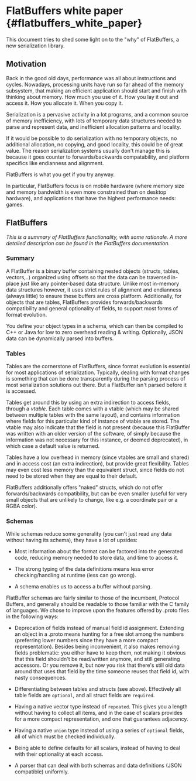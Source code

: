 FlatBuffers white paper    {#flatbuffers_white_paper}
=======================

This document tries to shed some light on to the "why" of FlatBuffers, a
new serialization library.

## Motivation

Back in the good old days, performance was all about instructions and
cycles. Nowadays, processing units have run so far ahead of the memory
subsystem, that making an efficient application should start and finish
with thinking about memory. How much you use of it. How you lay it out
and access it. How you allocate it. When you copy it.

Serialization is a pervasive activity in a lot programs, and a common
source of memory inefficiency, with lots of temporary data structures
needed to parse and represent data, and inefficient allocation patterns
and locality.

If it would be possible to do serialization with no temporary objects,
no additional allocation, no copying, and good locality, this could be
of great value. The reason serialization systems usually don't manage
this is because it goes counter to forwards/backwards compatability, and
platform specifics like endianness and alignment.

FlatBuffers is what you get if you try anyway.

In particular, FlatBuffers focus is on mobile hardware (where memory
size and memory bandwidth is even more constrained than on desktop
hardware), and applications that have the highest performance needs:
games.

## FlatBuffers

*This is a summary of FlatBuffers functionality, with some rationale.
A more detailed description can be found in the FlatBuffers
documentation.*

### Summary

A FlatBuffer is a binary buffer containing nested objects (structs,
tables, vectors,..) organized using offsets so that the data can be
traversed in-place just like any pointer-based data structure. Unlike
most in-memory data structures however, it uses strict rules of
alignment and endianness (always little) to ensure these buffers are
cross platform. Additionally, for objects that are tables, FlatBuffers
provides forwards/backwards compatibility and general optionality of
fields, to support most forms of format evolution.

You define your object types in a schema, which can then be compiled to
C++ or Java for low to zero overhead reading & writing.
Optionally, JSON data can be dynamically parsed into buffers.

### Tables

Tables are the cornerstone of FlatBuffers, since format evolution is
essential for most applications of serialization. Typically, dealing
with format changes is something that can be done transparently during
the parsing process of most serialization solutions out there.
But a FlatBuffer isn't parsed before it is accessed.

Tables get around this by using an extra indirection to access fields,
through a *vtable*. Each table comes with a vtable (which may be shared
between multiple tables with the same layout), and contains information
where fields for this particular kind of instance of vtable are stored.
The vtable may also indicate that the field is not present (because this
FlatBuffer was written with an older version of the software, of simply
because the information was not necessary for this instance, or deemed
deprecated), in which case a default value is returned.

Tables have a low overhead in memory (since vtables are small and
shared) and in access cost (an extra indirection), but provide great
flexibility. Tables may even cost less memory than the equivalent
struct, since fields do not need to be stored when they are equal to
their default.

FlatBuffers additionally offers "naked" structs, which do not offer
forwards/backwards compatibility, but can be even smaller (useful for
very small objects that are unlikely to change, like e.g. a coordinate
pair or a RGBA color).

### Schemas

While schemas reduce some generality (you can't just read any data
without having its schema), they have a lot of upsides:

-   Most information about the format can be factored into the generated
    code, reducing memory needed to store data, and time to access it.

-   The strong typing of the data definitions means less error
    checking/handling at runtime (less can go wrong).

-   A schema enables us to access a buffer without parsing.

FlatBuffer schemas are fairly similar to those of the incumbent,
Protocol Buffers, and generally should be readable to those familiar
with the C family of languages. We chose to improve upon the features
offered by .proto files in the following ways:

-   Deprecation of fields instead of manual field id assignment.
    Extending an object in a .proto means hunting for a free slot among
    the numbers (preferring lower numbers since they have a more compact
    representation). Besides being inconvenient, it also makes removing
    fields problematic: you either have to keep them, not making it
    obvious that this field shouldn't be read/written anymore, and still
    generating accessors. Or you remove it, but now you risk that
    there's still old data around that uses that field by the time
    someone reuses that field id, with nasty consequences.

-   Differentiating between tables and structs (see above). Effectively
    all table fields are `optional`, and all struct fields are
    `required`.

-   Having a native vector type instead of `repeated`. This gives you a
    length without having to collect all items, and in the case of
    scalars provides for a more compact representation, and one that
    guarantees adjacency.

-   Having a native `union` type instead of using a series of `optional`
    fields, all of which must be checked individually.

-   Being able to define defaults for all scalars, instead of having to
    deal with their optionality at each access.

-   A parser that can deal with both schemas and data definitions (JSON
    compatible) uniformly.

<br>
